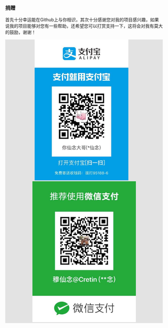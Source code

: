 ### 捐赠

首先十分幸运能在Github上与你相识，其次十分感谢您对我的项目感兴趣，如果说我的项目能够对您有一些帮助，还希望您可以打赏支持一下，这将会对我有莫大的鼓励，谢谢！

<div style="background:#e3e3e3; color:#FFF" align=center ><img width="300" height="450" src="img/alipay_small.jpeg"/>&nbsp;&nbsp;&nbsp;&nbsp;<img width="331" height="450" src="img/wechat_small.jpeg"/></div>

